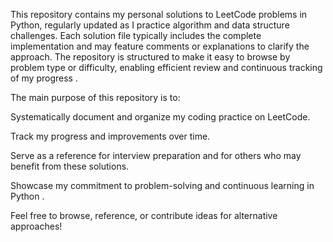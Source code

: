 This repository contains my personal solutions to LeetCode problems in Python, regularly updated as I practice algorithm and data structure challenges. Each solution file typically includes the complete implementation and may feature comments or explanations to clarify the approach. The repository is structured to make it easy to browse by problem type or difficulty, enabling efficient review and continuous tracking of my progress .

The main purpose of this repository is to:

Systematically document and organize my coding practice on LeetCode.

Track my progress and improvements over time.

Serve as a reference for interview preparation and for others who may benefit from these solutions.

Showcase my commitment to problem-solving and continuous learning in Python .

Feel free to browse, reference, or contribute ideas for alternative approaches!
